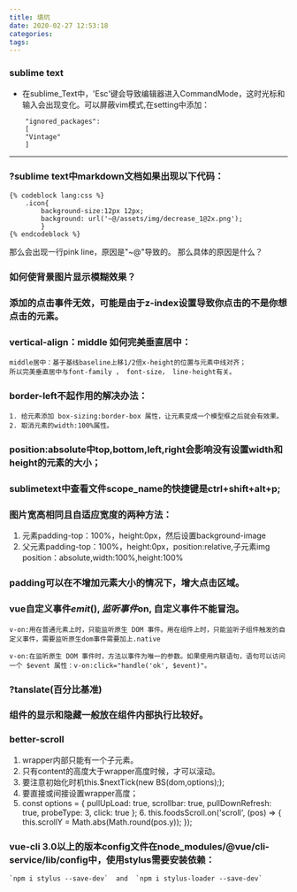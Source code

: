 ```yaml
---
title: 填坑
date: 2020-02-27 12:53:18
categories:
tags:
---
```


### sublime text 

- 在sublime_Text中，'Esc'键会导致编辑器进入CommandMode，这时光标和输入会出现变化。可以屏蔽vim模式,在setting中添加：

```
	"ignored_packages":
	[
	"Vintage"
	]
```
---

### ?sublime text中markdown文档如果出现以下代码：
```
{% codeblock lang:css %}
	.icon{
		background-size:12px 12px; 
		background: url('~@/assets/img/decrease_1@2x.png');
	    }
{% endcodeblock %}
```

那么会出现一行pink line，原因是"~@"导致的。
那么具体的原因是什么？



### 如何使背景图片显示模糊效果？

### 添加的点击事件无效，可能是由于z-index设置导致你点击的不是你想点击的元素。

### vertical-align：middle 如何完美垂直居中：
	middle居中：基于基线baseline上移1/2倍x-height的位置与元素中线对齐；
	所以完美垂直居中与font-family ， font-size， line-height有关。

### border-left不起作用的解决办法：
	1. 给元素添加 box-sizing:border-box 属性，让元素变成一个模型框之后就会有效果。
	2. 取消元素的width:100%属性。

### position:absolute中top,bottom,left,right会影响没有设置width和height的元素的大小；

### sublimetext中查看文件scope_name的快捷键是ctrl+shift+alt+p;

### 图片宽高相同且自适应宽度的两种方法：
1. 元素padding-top：100%，height:0px，然后设置background-image
2. 父元素padding-top：100%，height:0px，position:relative,子元素img position：absolute,width:100%,height:100%

### padding可以在不增加元素大小的情况下，增大点击区域。

### vue自定义事件$emit(),监听事件$on, 自定义事件不能冒泡。
	v-on:用在普通元素上时，只能监听原生 DOM 事件。用在组件上时，只能监听子组件触发的自定义事件，需要监听原生dom事件需要加上.native

	v-on:在监听原生 DOM 事件时，方法以事件为唯一的参数。如果使用内联语句，语句可以访问一个 $event 属性：v-on:click="handle('ok', $event)"。

### ?tanslate(百分比基准)

### 组件的显示和隐藏一般放在组件内部执行比较好。
### better-scroll
   1.  wrapper内部只能有一个子元素。
   2. 只有content的高度大于wrapper高度时候，才可以滚动。
   3. 要注意初始化时机this.$nextTick(new BS(dom,options););
   4. 要直接或间接设置wrapper高度；
   5. const options = {
	 	  pullUpLoad: true,
	 	  scrollbar: true,
	 	  pullDownRefresh: true,
	 	  probeType: 3,
	 	  click: true
		};
 	6. this.foodsScroll.on('scroll', (pos) => {
		        this.scrollY = Math.abs(Math.round(pos.y));
	      });

### vue-cli 3.0以上的版本config文件在node_modules/@vue/cli-service/lib/config中，使用stylus需要安装依赖：
	`npm i stylus --save-dev`  and  `npm i stylus-loader --save-dev`
